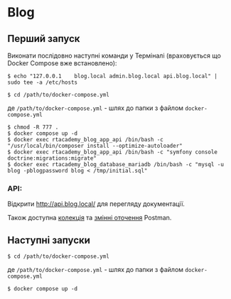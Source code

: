 # Blog

## Перший запуск
Виконати послідовно наступні команди у Терміналі (враховується що Docker Compose вже встановлено):
```
$ echo "127.0.0.1    blog.local admin.blog.local api.blog.local" | sudo tee -a /etc/hosts
```
```
$ cd /path/to/docker-compose.yml
``` 
де `/path/to/docker-compose.yml` - шлях до папки з файлом `docker-compose.yml`
``` 
$ chmod -R 777 .
$ docker compose up -d
$ docker exec rtacademy_blog_app_api /bin/bash -c "/usr/local/bin/composer install --optimize-autoloader"
$ docker exec rtacademy_blog_app_api /bin/bash -c "symfony console doctrine:migrations:migrate"
$ docker exec rtacademy_blog_database_mariadb /bin/bash -c "mysql -u blog -pblogpassword blog < /tmp/initial.sql"
```

### API:
Відкрити http://api.blog.local/ для перегляду документації.

Також доступна [колекція](./blog_api/Postman.Collection.json) та [змінні оточення](./blog_api/Postman.Environment.json) Postman.

## Наступні запуски
```
$ cd /path/to/docker-compose.yml
``` 
де `/path/to/docker-compose.yml` - шлях до папки з файлом `docker-compose.yml`
``` 
$ docker compose up -d
```